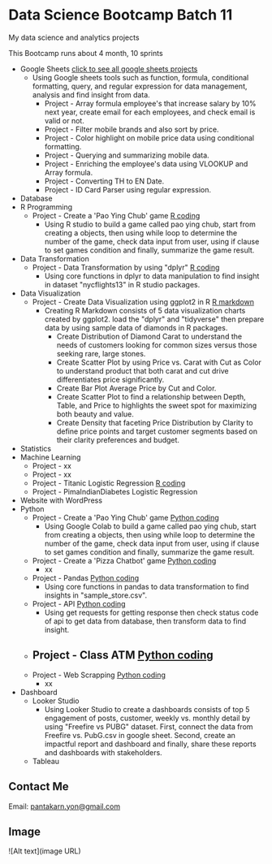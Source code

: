 # Data Science Bootcamp Batch 11
My data science and analytics projects

This Bootcamp runs about 4 month, 10 sprints

 - Google Sheets [click to see all google sheets projects](https://docs.google.com/spreadsheets/d/1cyFkvSz7lZpRSHQqoeE-b8-wipPdMJkl20PyGxxHDCE/edit?gid=2026653855#gid=2026653855)
   - Using Google sheets tools such as function, formula, conditional formatting, query, and regular expression for data management, analysis and find insight from data.
     - Project - Array formula employee's that increase salary by 10% next year, create email for each employees, and check email is valid or not.
     - Project - Filter mobile brands and also sort by price.
     - Project - Color highlight on mobile price data using conditional formatting.
     - Project - Querying and summarizing mobile data.
     - Project - Enriching the employee's data using VLOOKUP and Array formula.
     - Project - Converting TH to EN Date.
     - Project - ID Card Parser using regular expression.
 - Database
 - R Programming
   - Project - Create a 'Pao Ying Chub' game [R coding](link)
     - Using R studio to build a game called pao ying chub, start from creating a objects, then using while loop to determine the number of the game, check data input from user, using if clause to set games condition and finally, summarize the game result.
 - Data Transformation
   - Project - Data Transformation by using "dplyr" [R coding](link)
     - Using core functions in dplyr to data manipulation to find insight in dataset "nycflights13" in R studio packages.
 - Data Visualization
   - Project - Create Data Visualization using ggplot2 in R [R markdown](https://github.com/moonpantakarn/dsb-batch11/blob/main/r-programming/Data_viz_ggplot_R.PDF)
     - Creating R Markdown consists of 5 data visualization charts created by ggplot2. load the "dplyr" and "tidyverse" then prepare data by using sample data of diamonds in R packages.
       - Create Distribution of Diamond Carat to understand the needs of customers looking for common sizes versus those seeking rare, large stones.
       - Create Scatter Plot by using Price vs. Carat with Cut as Color to understand product that both carat and cut drive differentiates price  significantly.
       - Create Bar Plot Average Price by Cut and Color. 
       - Create Scatter Plot to find a relationship between Depth, Table, and Price to highlights the sweet spot for maximizing both beauty and value.
       - Create Density that faceting Price Distribution by Clarity to define price points and target customer segments based on their clarity preferences and budget.
 - Statistics
 - Machine Learning
   - Project - xx
   - Project - xx
   - Project - Titanic Logistic Regression [R coding](link)
   - Project - PimaIndianDiabetes Logistic Regression
 - Website with WordPress
 - Python
   - Project - Create a 'Pao Ying Chub' game [Python coding](https://colab.research.google.com/drive/1nBXtcb5oFbBnEx-xPdmQDUQkXrtSVD5x)
     - Using Google Colab to build a game called pao ying chub, start from creating a objects, then using while loop to determine the number of the game, check data input from user, using if clause to set games condition and finally, summarize the game result.
   - Project - Create a 'Pizza Chatbot' game [Python coding](https://colab.research.google.com/drive/1vdCsP0iXRICH9FBkiW2ZSV6fV9-QncfT#scrollTo=TVMrIjsMtnBX)
     - xx
   - Project - Pandas [Python coding](https://colab.research.google.com/drive/1ecspGA4WFKvt_33SvSXLeL6gGGN2Q3Ps#scrollTo=pcFRkobBRj2q&uniqifier=3)
     - Using core functions in pandas to data transformation to find insights in "sample_store.csv".
   - Project - API [Python coding](https://colab.research.google.com/drive/1RrGt091eU3-a8w5uZZVkcL1IeUOpqUIf#scrollTo=kbgTYUftP_6X&uniqifier=1)
     - Using get requests for getting response then check status code of api to get data from database, then transform data to find insight.
   - Project - Class ATM [Python coding](https://colab.research.google.com/drive/1RrGt091eU3-a8w5uZZVkcL1IeUOpqUIf#scrollTo=kbgTYUftP_6X&uniqifier=1)
     - 
   - Project - Web Scrapping [Python coding](link)
     - xx
 - Dashboard
   - Looker Studio
     - Using Looker Studio to create a dashboards consists of top 5 engagement of posts, customer, weekly vs. monthly detail by using "Freefire vs PUBG" dataset. First, connect the data from Freefire vs. PubG.csv in google sheet. Second, create an impactful report and dashboard and finally, share these reports and dashboards with stakeholders. 
   - Tableau

## Contact Me
Email: pantakarn.yon@gmail.com  

## Image
![Alt text](image URL)
